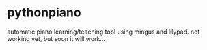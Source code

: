 # pythonpiano
automatic piano learning/teaching tool using mingus and lilypad. not working yet, but soon it will work...
